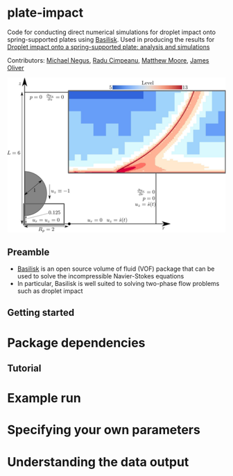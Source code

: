 # plate-impact

Code for conducting direct numerical simulations for droplet impact onto 
spring-supported plates using [Basilisk](<http://basilisk.fr/>). Used in 
producing the results for [Droplet impact onto a spring-supported plate: analysis and simulations](<https://link.springer.com/article/10.1007/s10665-021-10107-5/>)

Contributors: [Michael Negus](<https://www.maths.ox.ac.uk/people/michael.negus>), [Radu Cimpeanu](<https://warwick.ac.uk/fac/sci/maths/people/staff/cimpeanu/>), [Matthew Moore](<https://www.hull.ac.uk/staff-directory/matthew-moore>), [James Oliver](<https://www.maths.ox.ac.uk/people/james.oliver>)

![Program Screenshot](assets/images/dns_set_up.jpg)

## Preamble
* [Basilisk](<http://basilisk.fr/>) is an open source volume of fluid (VOF) package that can be used to solve the incompressible Navier-Stokes equations
* In particular, Basilisk is well suited to solving two-phase flow problems such as droplet impact

## Getting started
# Package dependencies

## Tutorial

# Example run

# Specifying your own parameters

# Understanding the data output



<!-- ## The problem
* We wish to study the dynamics of droplets impacting onto deformable substrates, such as elastic sheets or cling film (see [Splashing on elastic membranes: The importance of early-time dynamics](<https://aip.scitation.org/doi/full/10.1063/1.2969755>)).
* As a first step towards this goal, we would like to conduct simulations of impact onto flat plates which are restricted to moving in the vertical direction
* This requires embedding a solid into the computational domain of the problem
* Basilisk currently only supports embedding solids in two-phase problems when only one of the phases makes contact with the solid (such as [flow over a bump](<http://basilisk.fr/src/examples/gaussian-ns.c>))
* The issue here is that both the air and the liquid phase will meet the substrate during droplet impact, so we cannot embed a solid in the same way that is currently implemented in Basilisk

## Proposed solution
* We can create artifical solids by using "Stephane's Trick", which was used to [move a cylinder through a liquid](<http://basilisk.fr/sandbox/popinet/movingcylinder.c>)
* The idea is to create another volume fraction (here we call it plate[]), which is 1 inside the plate and 0 outside of the plate
* In order for the plate to act as a solid, we need to impose the kinematic condition on the velocity (that is the vertical velocity of the fluid needs to match the plate speed)

## Goal
Conduct simulations of axisymmetric droplet impact onto a moving plate, where the displacement of the plate is determined by the forces felt on it from the droplet. In particular, we wish to model the problem of a plate being suspended by a spring and a dashpot, in order to study how elastic and dissipative effects on the movement affect the dynamics of the droplet. 

## Structure of repository
* This repository is to document the progress we are making into studying impact onto moving plates. Each sub directory documents a different task to complete in order to solve the eventual problem of impact onto a plate-spring-dashpot system -->